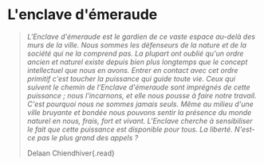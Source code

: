 # L'enclave d'émeraude

>*L'Enclave d'émeraude est le gardien de ce vaste espace au-delà des murs de la ville. Nous sommes les défenseurs de la nature et de la société qui ne la comprend pas. La plupart ont oublié qu'un ordre ancien et naturel existe depuis bien plus longtemps que le concept intellectuel que nous en avons. Entrer en contact avec cet ordre primitif c'est toucher la puissance qui guide toute vie. 
Ceux qui suivent le chemin de l'Enclave d'émeraude sont imprégnés de cette puissance ; nous l'incarnons, et elle nous pousse à faire notre travail. C'est pourquoi nous ne sommes jamais seuls. Même au milieu d'une ville bruyante et bondée nous pouvons sentir la présence du monde naturel en nous, frais, fort et vivant. L'Enclave cherche à sensibiliser le fait que cette puissance est disponible pour tous.
La liberté. N'est-ce pas le plus grand des appels ?*
> 
>Delaan Chiendhiver{.read}